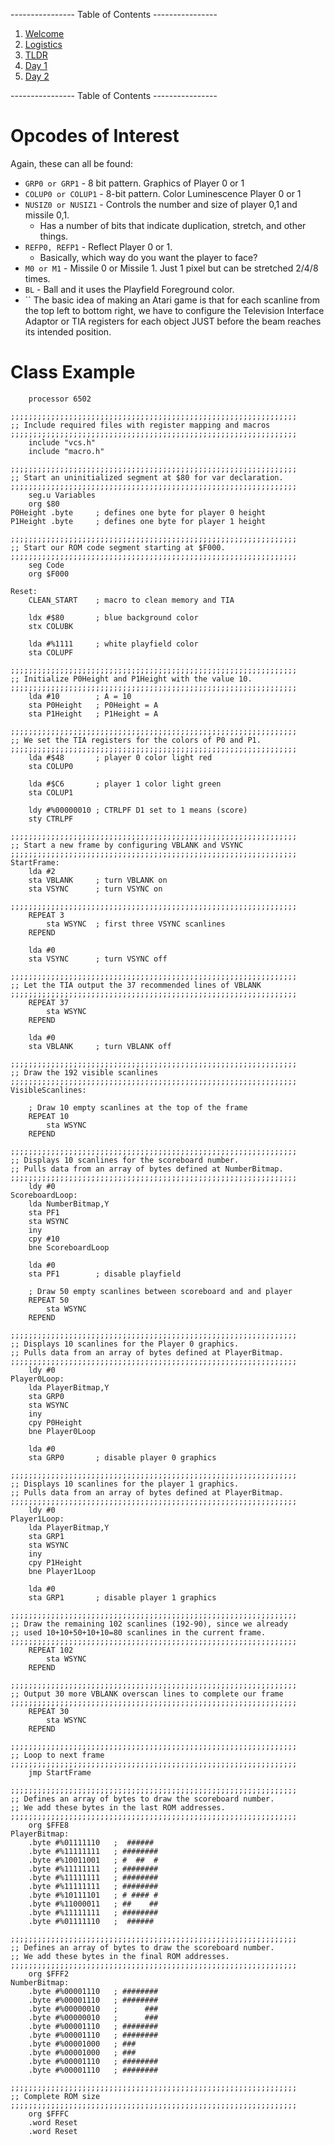 ---------------- Table of Contents ---------------- 

1. [Welcome](#welcome)
2. [Logistics](#logistics)
3. [TLDR](#tldr)
4. [Day 1](#day1)
5. [Day 2](#day2)

---------------- Table of Contents ---------------- 

# <a id='opcodes'></a> Opcodes of Interest
Again, these can all be found: 
* `GRP0 or GRP1` - 8 bit pattern. Graphics of Player 0 or 1
* `COLUP0 or COLUP1` - 8-bit pattern. Color Luminescence Player 0 or 1
* `NUSIZ0 or NUSIZ1` - Controls the number and size of player 0,1 and missile 0,1.
	* Has a number of bits that indicate duplication, stretch, and other things.
* `REFP0, REFP1` - Reflect Player 0 or 1. 
	* Basically, which way do you want the player to face?
* `M0 or M1` - Missile 0 or Missile 1. Just 1 pixel but can be stretched 2/4/8 times.
* `BL` - Ball and it uses the Playfield Foreground color.
* ``
The basic idea of making an Atari game is that for each scanline from the top left to bottom right, we have to configure the Television Interface Adaptor or TIA registers for each object JUST before the beam reaches its intended position.
# <a id='classexample'></a>Class Example
```asm6502
    processor 6502

;;;;;;;;;;;;;;;;;;;;;;;;;;;;;;;;;;;;;;;;;;;;;;;;;;;;;;;;;;;;;;;;
;; Include required files with register mapping and macros
;;;;;;;;;;;;;;;;;;;;;;;;;;;;;;;;;;;;;;;;;;;;;;;;;;;;;;;;;;;;;;;;
    include "vcs.h"
    include "macro.h"

;;;;;;;;;;;;;;;;;;;;;;;;;;;;;;;;;;;;;;;;;;;;;;;;;;;;;;;;;;;;;;;;
;; Start an uninitialized segment at $80 for var declaration.
;;;;;;;;;;;;;;;;;;;;;;;;;;;;;;;;;;;;;;;;;;;;;;;;;;;;;;;;;;;;;;;;
    seg.u Variables
    org $80
P0Height .byte     ; defines one byte for player 0 height
P1Height .byte     ; defines one byte for player 1 height

;;;;;;;;;;;;;;;;;;;;;;;;;;;;;;;;;;;;;;;;;;;;;;;;;;;;;;;;;;;;;;;;
;; Start our ROM code segment starting at $F000.
;;;;;;;;;;;;;;;;;;;;;;;;;;;;;;;;;;;;;;;;;;;;;;;;;;;;;;;;;;;;;;;;
    seg Code
    org $F000

Reset:
    CLEAN_START    ; macro to clean memory and TIA

    ldx #$80       ; blue background color
    stx COLUBK

    lda #%1111     ; white playfield color
    sta COLUPF

;;;;;;;;;;;;;;;;;;;;;;;;;;;;;;;;;;;;;;;;;;;;;;;;;;;;;;;;;;;;;;;;
;; Initialize P0Height and P1Height with the value 10.
;;;;;;;;;;;;;;;;;;;;;;;;;;;;;;;;;;;;;;;;;;;;;;;;;;;;;;;;;;;;;;;;
    lda #10        ; A = 10
    sta P0Height   ; P0Height = A
    sta P1Height   ; P1Height = A

;;;;;;;;;;;;;;;;;;;;;;;;;;;;;;;;;;;;;;;;;;;;;;;;;;;;;;;;;;;;;;;;
;; We set the TIA registers for the colors of P0 and P1.
;;;;;;;;;;;;;;;;;;;;;;;;;;;;;;;;;;;;;;;;;;;;;;;;;;;;;;;;;;;;;;;;
    lda #$48       ; player 0 color light red
    sta COLUP0

    lda #$C6       ; player 1 color light green
    sta COLUP1

    ldy #%00000010 ; CTRLPF D1 set to 1 means (score)
    sty CTRLPF

;;;;;;;;;;;;;;;;;;;;;;;;;;;;;;;;;;;;;;;;;;;;;;;;;;;;;;;;;;;;;;;;
;; Start a new frame by configuring VBLANK and VSYNC
;;;;;;;;;;;;;;;;;;;;;;;;;;;;;;;;;;;;;;;;;;;;;;;;;;;;;;;;;;;;;;;;
StartFrame:
    lda #2
    sta VBLANK     ; turn VBLANK on
    sta VSYNC      ; turn VSYNC on

;;;;;;;;;;;;;;;;;;;;;;;;;;;;;;;;;;;;;;;;;;;;;;;;;;;;;;;;;;;;;;;;
    REPEAT 3
        sta WSYNC  ; first three VSYNC scanlines
    REPEND

    lda #0
    sta VSYNC      ; turn VSYNC off

;;;;;;;;;;;;;;;;;;;;;;;;;;;;;;;;;;;;;;;;;;;;;;;;;;;;;;;;;;;;;;;;
;; Let the TIA output the 37 recommended lines of VBLANK
;;;;;;;;;;;;;;;;;;;;;;;;;;;;;;;;;;;;;;;;;;;;;;;;;;;;;;;;;;;;;;;;
    REPEAT 37
        sta WSYNC
    REPEND

    lda #0
    sta VBLANK     ; turn VBLANK off

;;;;;;;;;;;;;;;;;;;;;;;;;;;;;;;;;;;;;;;;;;;;;;;;;;;;;;;;;;;;;;;;
;; Draw the 192 visible scanlines
;;;;;;;;;;;;;;;;;;;;;;;;;;;;;;;;;;;;;;;;;;;;;;;;;;;;;;;;;;;;;;;;
VisibleScanlines:

    ; Draw 10 empty scanlines at the top of the frame
    REPEAT 10
        sta WSYNC
    REPEND

;;;;;;;;;;;;;;;;;;;;;;;;;;;;;;;;;;;;;;;;;;;;;;;;;;;;;;;;;;;;;;;;
;; Displays 10 scanlines for the scoreboard number.
;; Pulls data from an array of bytes defined at NumberBitmap.
;;;;;;;;;;;;;;;;;;;;;;;;;;;;;;;;;;;;;;;;;;;;;;;;;;;;;;;;;;;;;;;;
    ldy #0
ScoreboardLoop:
    lda NumberBitmap,Y
    sta PF1
    sta WSYNC
    iny
    cpy #10
    bne ScoreboardLoop

    lda #0
    sta PF1        ; disable playfield

    ; Draw 50 empty scanlines between scoreboard and and player
    REPEAT 50
        sta WSYNC
    REPEND

;;;;;;;;;;;;;;;;;;;;;;;;;;;;;;;;;;;;;;;;;;;;;;;;;;;;;;;;;;;;;;;;
;; Displays 10 scanlines for the Player 0 graphics.
;; Pulls data from an array of bytes defined at PlayerBitmap.
;;;;;;;;;;;;;;;;;;;;;;;;;;;;;;;;;;;;;;;;;;;;;;;;;;;;;;;;;;;;;;;;
    ldy #0
Player0Loop:
    lda PlayerBitmap,Y
    sta GRP0
    sta WSYNC
    iny
    cpy P0Height
    bne Player0Loop

    lda #0
    sta GRP0       ; disable player 0 graphics

;;;;;;;;;;;;;;;;;;;;;;;;;;;;;;;;;;;;;;;;;;;;;;;;;;;;;;;;;;;;;;;;
;; Displays 10 scanlines for the player 1 graphics.
;; Pulls data from an array of bytes defined at PlayerBitmap.
;;;;;;;;;;;;;;;;;;;;;;;;;;;;;;;;;;;;;;;;;;;;;;;;;;;;;;;;;;;;;;;;
    ldy #0
Player1Loop:
    lda PlayerBitmap,Y
    sta GRP1
    sta WSYNC
    iny
    cpy P1Height
    bne Player1Loop

    lda #0
    sta GRP1       ; disable player 1 graphics

;;;;;;;;;;;;;;;;;;;;;;;;;;;;;;;;;;;;;;;;;;;;;;;;;;;;;;;;;;;;;;;;
;; Draw the remaining 102 scanlines (192-90), since we already
;; used 10+10+50+10+10=80 scanlines in the current frame.
;;;;;;;;;;;;;;;;;;;;;;;;;;;;;;;;;;;;;;;;;;;;;;;;;;;;;;;;;;;;;;;;
    REPEAT 102
        sta WSYNC
    REPEND

;;;;;;;;;;;;;;;;;;;;;;;;;;;;;;;;;;;;;;;;;;;;;;;;;;;;;;;;;;;;;;;;
;; Output 30 more VBLANK overscan lines to complete our frame
;;;;;;;;;;;;;;;;;;;;;;;;;;;;;;;;;;;;;;;;;;;;;;;;;;;;;;;;;;;;;;;;
    REPEAT 30
        sta WSYNC
    REPEND

;;;;;;;;;;;;;;;;;;;;;;;;;;;;;;;;;;;;;;;;;;;;;;;;;;;;;;;;;;;;;;;;
;; Loop to next frame
;;;;;;;;;;;;;;;;;;;;;;;;;;;;;;;;;;;;;;;;;;;;;;;;;;;;;;;;;;;;;;;;
    jmp StartFrame

;;;;;;;;;;;;;;;;;;;;;;;;;;;;;;;;;;;;;;;;;;;;;;;;;;;;;;;;;;;;;;;;
;; Defines an array of bytes to draw the scoreboard number.
;; We add these bytes in the last ROM addresses.
;;;;;;;;;;;;;;;;;;;;;;;;;;;;;;;;;;;;;;;;;;;;;;;;;;;;;;;;;;;;;;;;
    org $FFE8
PlayerBitmap:
    .byte #%01111110   ;  ######
    .byte #%11111111   ; ########
    .byte #%10011001   ; #  ##  #
    .byte #%11111111   ; ########
    .byte #%11111111   ; ########
    .byte #%11111111   ; ########
    .byte #%10111101   ; # #### #
    .byte #%11000011   ; ##    ##
    .byte #%11111111   ; ########
    .byte #%01111110   ;  ######

;;;;;;;;;;;;;;;;;;;;;;;;;;;;;;;;;;;;;;;;;;;;;;;;;;;;;;;;;;;;;;;;
;; Defines an array of bytes to draw the scoreboard number.
;; We add these bytes in the final ROM addresses.
;;;;;;;;;;;;;;;;;;;;;;;;;;;;;;;;;;;;;;;;;;;;;;;;;;;;;;;;;;;;;;;;
    org $FFF2
NumberBitmap:
    .byte #%00001110   ; ########
    .byte #%00001110   ; ########
    .byte #%00000010   ;      ###
    .byte #%00000010   ;      ###
    .byte #%00001110   ; ########
    .byte #%00001110   ; ########
    .byte #%00001000   ; ###
    .byte #%00001000   ; ###
    .byte #%00001110   ; ########
    .byte #%00001110   ; ########

;;;;;;;;;;;;;;;;;;;;;;;;;;;;;;;;;;;;;;;;;;;;;;;;;;;;;;;;;;;;;;;;
;; Complete ROM size
;;;;;;;;;;;;;;;;;;;;;;;;;;;;;;;;;;;;;;;;;;;;;;;;;;;;;;;;;;;;;;;;
    org $FFFC
    .word Reset
    .word Reset

```